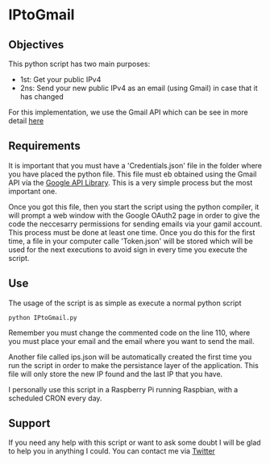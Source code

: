 # IPtoGmail

## Objectives

This python script has two main purposes:

 *  1st: Get your public IPv4 
 *  2ns: Send your new public IPv4 as an email (using Gmail) in case that it has changed
 
For this implementation, we use the Gmail API which can be see in more detail <a href="https://developers.google.com/gmail/api/quickstart/python">here</a>

## Requirements

It is important that you must have a 'Credentials.json' file in the folder where you have placed the python file. This file must eb obtained using the Gmail API vía the <a href="https://console.cloud.google.com/apis/library">Google API Library</a>. This is a very simple process but the most important one.

Once you got this file, then you start the script using the python compiler, it will prompt a web window with the Google OAuth2 page in order to give the code the neccesarry permissions for sending emails via your gamil account. This process must be done at least one time. Once you do this for the first time, a file in your computer calle 'Token.json' will be stored which will be used for the next executions to avoid sign in every time you execute the script.

## Use

The usage of the script is as simple as execute a normal python script


```
python IPtoGmail.py
```

Remember you must change the commented code on the line 110, where you must place your email and the email where you want to send the mail.

Another file called ips.json will be automatically created the first time you run the script in order to make the persistance layer of the application. This file will only store the new IP found and the last IP that you have.


I personally use this script in a Raspberry Pi running Raspbian, with a scheduled CRON every day.

## Support

If you need any help with this script or want to ask some doubt I will be glad to help you in anything I could. You can contact me via <a href="https://twitter.com/Modulati0ns">Twitter</a>

